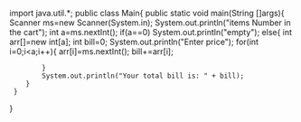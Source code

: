 import java.util.*;
public class Main{
     public static void main(String []args){
        Scanner ms=new Scanner(System.in);
        System.out.println("items Number in the cart");
        int a=ms.nextInt();
        if(a==0)
        System.out.println("empty");
        else{
            int arr[]=new int[a];
            int bill=0;
            System.out.println("Enter price");
            for(int i=0;i<a;i++){
                arr[i]=ms.nextInt();
                bill+=arr[i];
              
            }
            System.out.println("Your total bill is: " + bill);
        }
     }
}
